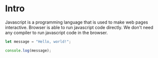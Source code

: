 # Intro

Javascript is a programming language that is used to make web pages interactive. Browser is able to run javascript code directly. We don't need any compiler to run javascript code in the browser.

```javascript
let message = "Hello, world!";

console.log(message);
```
